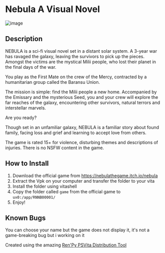 # Nebula A Visual Novel
![image](https://user-images.githubusercontent.com/103075258/161993095-96c11b1c-46f8-482a-9271-911205c175fb.png)

## Description
NEBULA is a sci-fi visual novel set in a distant solar system. A 3-year war has ravaged the galaxy, leaving the survivors to pick up the pieces. Amongst the victims are the mystical Milii people, who lost their planet in the final days of the war. 

You play as the First Mate on the crew of the Mercy, contracted by a humanitarian group called the Baransu Union.

The mission is simple: find the Milii people a new home. Accompanied by the Emissary and the mysterious Seed, you and your crew will explore the far reaches of the galaxy, encountering other survivors, natural terrors and interstellar marvels. 

Are you ready?

Though set in an unfamiliar galaxy, NEBULA is a familiar story about found family, facing loss and grief and learning to accept love from others. 

The game is rated 15+ for violence, disturbing themes and descriptions of injuries. There is no NSFW content in the game. 
## How to Install
1. Download the official game from https://nebulathegame.itch.io/nebula
2. Extract the Vpk on your computer and transfer the folder to your vita
3. Install the folder using vitashell
4. Copy the folder called `game` from the official game to `ux0:/app/RNNB00001/`
5. Enjoy!

## Known Bugs
You can choose your name but the game does not display it, it's not a game-breaking bug but i working on it


Created using the amazing [Ren'Py PSVita Distribution Tool](https://github.com/SonicMastr/renpy-vita/releases/tag/v1.0)
